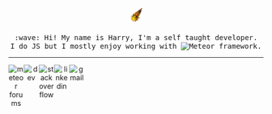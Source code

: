 <p align="center">
  <img src="./meteor_3.gif" width="27px">
  <br><br>
  <samp>
    :wave: Hi! My name is Harry, I'm a self taught developer.
    <br>I do JS but I mostly enjoy working with <img src='https://d14jjfgstdxsoz.cloudfront.net/assets/meteor-logo.svg' alt='Meteor' height='16'>  framework.
  </samp>
</p> 

---------

<div align="center">

<a href="https://forums.meteor.com/u/harry97" >
  <img align="left" alt="meteor forums" width="30px" src="https://cdn.jsdelivr.net/npm/simple-icons@3.0.1/icons/meteor.svg" draggable="false" />
</a>
<a href="https://dev.to/harryadel">
  <img align="left" alt="dev" width="30px" src="https://cdn.jsdelivr.net/npm/simple-icons@3.0.1/icons/dev-dot-to.svg" draggable="false" />
</a>
<a href="https://stackoverflow.com/users/6688795/harry-adel">
  <img align="left" alt="stackoverflow" width="30px" src="https://cdn.jsdelivr.net/npm/simple-icons@3.0.1/icons/stackoverflow.svg" draggable="false" />
</a>
<a href="https://www.linkedin.com/in/harryadel/">
  <img align="left" alt="linkedin" width="30px" src="https://cdn.jsdelivr.net/npm/simple-icons@3.0.1/icons/linkedin.svg" draggable="false" />
</a>
<a href="harryadel@gmail.com">
  <img align="left" alt="gmail" width="30px" src="https://cdn.jsdelivr.net/npm/simple-icons@3.0.1/icons/gmail.svg" draggable="false" />
</a>


</div>




